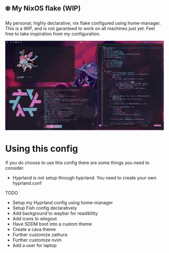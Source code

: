 ## :snowflake: My NixOS flake (WIP)

My personal, highly declarative, nix flake configured using home-manager. This is a WIP, 
and is not garanteed to work on all machines just yet. Feel free to take inspiration from
my configuration.

![RUSTLINGS_CODE](/assets/alpha.png)

# Using this config
If you do choose to use this config there are some things you need to consider.

- Hyprland is not setup through hyprland. You need to create your own hyprland.conf

TODO
- Setup my Hyprland config using home-manager
- Setup Fish config declaratively
- Add background to waybar for readibility
- Add icons to wlogout
- Have SDDM boot into a custom theme
- Create a cava theme
- Further customize zathura
- Further customize nvim
- Add a user for laptop 
